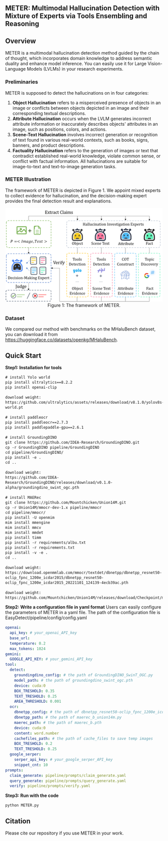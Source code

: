 ## METER: Multimodal Hallucination Detection with Mixture of Experts via Tools Ensembling and Reasoning




## Overview

METER is a multimodal hallucination detection method guided by the chain of thought, which incorporates domain knowledge to address semantic duality and enhance model inference. You can easily use it for Large Vision-Language Models (LVLMs) in your research experiments. 

### Preliminaries
METER is supposed to detect the hallucinations on in four categories: 
1) **Object Hallucination** refers to a misperceived presence of objects in an image or conflicts between objects depicted in an image and their corresponding textual descriptions. 
2) **Attribute Hallucination** occurs when the LVLM generates incorrect attribute information or inaccurately describes objects' attributes in an image, such as positions, colors, and actions. 
3) **Scene-Text Hallucination** involves incorrect generation or recognition of text found in various real-world contexts, such as books, signs, banners, and product descriptions.
4) **Factuality Hallucination** refers to the generation of images or text that contradict established real-world knowledge, violate common sense, or conflict with factual information.
All hallucinations are suitable for image-to-text and text-to-image generation tasks.


### METER Illustration
The framework of METER is depicted in Figure 1. We appoint mixed experts to collect evidence for hallucination, and the decision-making expert provides the final detection result and explanations.
<div align=center>
    <img src="figs/framework.png" width="600px">
</div>
<div align=center>
Figure 1: The framework of METER.
</div>


### Dataset
We compared our method with benchmarks on the MHaluBench dataset,  you can download it from https://huggingface.co/datasets/openkg/MHaluBench.


## Quick Start

**Step1: Installation for tools**

```
# install Yolo world
pip install ultralytics==8.2.2
pip install openai-clip

download weight: https://github.com/ultralytics/assets/releases/download/v8.1.0/yolov8s-world.pt

# install paddleocr
pip install paddleocr==2.7.3
pip install paddlepaddle-gpu==2.6.1

# install GroundingDINO
git clone https://github.com/IDEA-Research/GroundingDINO.git
cp -r GroundingDINO pipeline/GroundingDINO
cd pipeline/GroundingDINO/
pip install -e .
cd ..

download weight: 
https://github.com/IDEA-Research/GroundingDINO/releases/download/v0.1.0-alpha/groundingdino_swint_ogc.pth

# install MAERec
git clone https://github.com/Mountchicken/Union14M.git
cp -r Union14M/mmocr-dev-1.x pipeline/mmocr
cd pipeline/mmocr/
pip install -U openmim
mim install mmengine
mim install mmcv
mim install mmdet
pip install timm
pip install -r requirements/albu.txt
pip install -r requirements.txt
pip install -v -e .
cd ..

download weight: https://download.openmmlab.com/mmocr/textdet/dbnetpp/dbnetpp_resnet50-oclip_fpnc_1200e_icdar2015/dbnetpp_resnet50-oclip_fpnc_1200e_icdar2015_20221101_124139-4ecb39ac.pth

download weight: 
https://github.com/Mountchicken/Union14M/releases/download/Checkpoint/maerec_b_union14m.pth
```

**Step2: Write a configuration file in yaml format**
Users can easily configure the parameters of METER in a yaml file. 
The path of the configuration file is EasyDetect/pipeline/config/config.yaml

```yaml
openai:
  api_key: # your_openai_API_key
  base_url: 
  temperature: 0.2  
  max_tokens: 1024
gemini:
  GOOGLE_API_KEY: # your_gemini_API_key
tool: 
  detect:
    groundingdino_config: # the path of GroundingDINO_SwinT_OGC.py
    model_path: # the path of groundingdino_swint_ogc.pth
    device: cuda:0
    BOX_TRESHOLD: 0.35
    TEXT_TRESHOLD: 0.25
    AREA_THRESHOLD: 0.001
  ocr:
    dbnetpp_config: # the path of dbnetpp_resnet50-oclip_fpnc_1200e_icdar2015.py
    dbnetpp_path: # the path of maerec_b_union14m.py
    maerec_path: # the path of maerec_b.pth
    device: cuda:0
    content: word.number
    cachefiles_path: # the path of cache_files to save temp images
    BOX_TRESHOLD: 0.2
    TEXT_TRESHOLD: 0.25
  google_serper:
    serper_api_key: # your_google_serper_API_key
    snippet_cnt: 10
prompts:
  claim_generate: pipeline/prompts/claim_generate.yaml
  query_generate: pipeline/prompts/query_generate.yaml
  verify: pipeline/prompts/verify.yaml
```

**Step3: Run with the code**
```python
python METER.py
```

## Citation
Please cite our repository if you use METER in your work.
```bibtex

```
